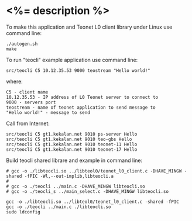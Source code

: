 # <%= description %>

To make this application and Teonet L0 client library under Linux 
use command line:

    ./autogen.sh
    make

To run "teocli" example application use command line:

    src/teocli C5 10.12.35.53 9000 teostream "Hello world!"

where:

    C5 - client name
    10.12.35.53 - IP address of L0 Teonet server to connect to
    9000 - servers port
    teostream - name of teonet application to send message to
    "Hello world!" - message to send

Call from Internet:

    src/teocli C5 gt1.kekalan.net 9010 ps-server Hello
    src/teocli C5 gt1.kekalan.net 9010 teo-gbs Hello
    src/teocli C5 gt1.kekalan.net 9010 teonet-11 Hello
    src/teocli C5 gt1.kekalan.net 9010 teonet-17 Hello

Build teocli shared librare and example in command line:

    # gcc -o ./libteocli.so ../libteol0/teonet_l0_client.c -DHAVE_MINGW -shared -fPIC -Wl,--out-implib,libteocli.a
    #
    # gcc -o ./teocli ../main.c -DHAVE_MINGW libteocli.so
    # gcc -o ./teocli_s ../main_select.c -DHAVE_MINGW libteocli.so

    gcc -o ./libteocli.so ../libteol0/teonet_l0_client.c -shared -fPIC
    gcc -o ./teocli ../main.c ./libteocli.so
    sudo ldconfig

